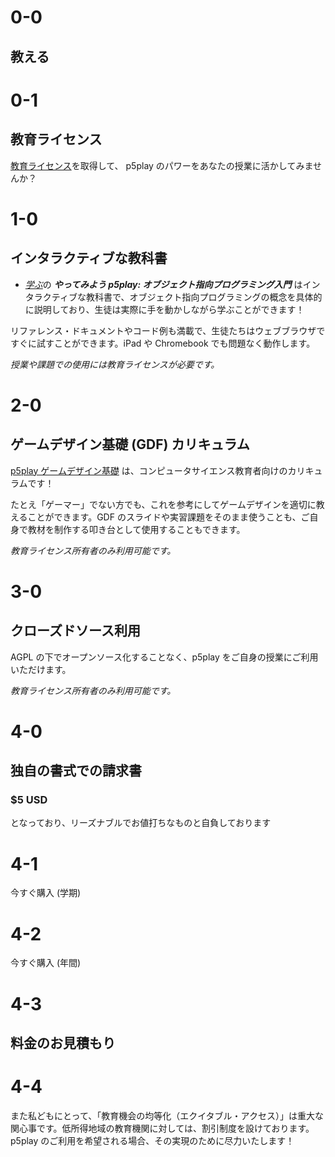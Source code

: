 # 0-0

## 教える

# 0-1

## 教育ライセンス

[教育ライセンス](/teach/EDU_LICENSE.md)を取得して、 p5play のパワーをあなたの授業に活かしてみませんか？

# 1-0

## インタラクティブな教科書

- [_学ぶ_](../learn)の **_やってみよう p5play: オブジェクト指向プログラミング入門_** はインタラクティブな教科書で、オブジェクト指向プログラミングの概念を具体的に説明しており、生徒は実際に手を動かしながら学ぶことができます！

リファレンス・ドキュメントやコード例も満載で、生徒たちはウェブブラウザですぐに試すことができます。iPad や Chromebook でも問題なく動作します。

_授業や課題での使用には教育ライセンスが必要です。_

# 2-0

## ゲームデザイン基礎 (GDF) カリキュラム

[p5play ゲームデザイン基礎](https://drive.google.com/drive/folders/1IhB6eEEABuGAe3eNEc0-SG0VujDZVDXA) は、コンピュータサイエンス教育者向けのカリキュラムです！

たとえ「ゲーマー」でない方でも、これを参考にしてゲームデザインを適切に教えることができます。GDF のスライドや実習課題をそのまま使うことも、ご自身で教材を制作する叩き台として使用することもできます。

_教育ライセンス所有者のみ利用可能です。_

# 3-0

## クローズドソース利用

AGPL の下でオープンソース化することなく、p5play をご自身の授業にご利用いただけます。

_教育ライセンス所有者のみ利用可能です。_

# 4-0

## 独自の書式での請求書

### $5 USD

となっており、リーズナブルでお値打ちなものと自負しております

# 4-1

今すぐ購入 (学期)

# 4-2

今すぐ購入 (年間)

# 4-3

## 料金のお見積もり

# 4-4

また私どもにとって、「教育機会の均等化（エクイタブル・アクセス）」は重大な関心事です。低所得地域の教育機関に対しては、割引制度を設けております。p5play のご利用を希望される場合、その実現のために尽力いたします！
